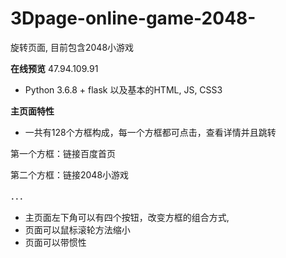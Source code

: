 # 3Dpage-online-game-2048-
旋转页面, 目前包含2048小游戏

**在线预览** 47.94.109.91
- Python 3.6.8 + flask 以及基本的HTML, JS, CSS3

**主页面特性**
- 一共有128个方框构成，每一个方框都可点击，查看详情并且跳转

第一个方框：链接百度首页

第二个方框：链接2048小游戏

．．．

- 主页面左下角可以有四个按钮，改变方框的组合方式,
- 页面可以鼠标滚轮方法缩小
- 页面可以带惯性





